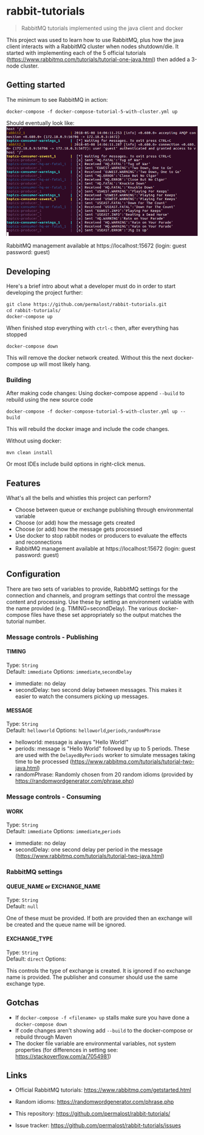 # rabbit-tutorials
> RabbitMQ tutorials implemented using the java client and docker

This project was used to learn how to use RabbitMQ, plus how the java client interacts with a RabbitMQ cluster when nodes shutdown/die.
It started with implementing each of the 5 official tutorials (https://www.rabbitmq.com/tutorials/tutorial-one-java.html) then added a 3-node cluster.

## Getting started

The minimum to see RabbitMQ in action:

```shell
docker-compose -f docker-compose-tutorial-5-with-cluster.yml up
```
Should eventually look like:
![docker-compose output](output.png)

RabbitMQ management available at https://localhost:15672 (login: guest password: guest)

## Developing

Here's a brief intro about what a developer must do in order to start developing
the project further:

```shell
git clone https://github.com/permalost/rabbit-tutorials.git
cd rabbit-tutorials/
docker-compose up
```

When finished stop everything with ```ctrl-c``` then, after everything has stopped
```shell
docker-compose down
```
This will remove the docker network created. Without this the next docker-compose up will most likely hang.

### Building

After making code changes:
Using docker-compose append `--build` to rebuild using the new source code
```shell
docker-compose -f docker-compose-tutorial-5-with-cluster.yml up --build
```
This will rebuild the docker image and include the code changes.

Without using docker:
```shell
mvn clean install
```

Or most IDEs include build options in right-click menus.

## Features

What's all the bells and whistles this project can perform?
* Choose between queue or exchange publishing through environmental variable
* Choose (or add) how the message gets created
* Choose (or add) how the message gets processed
* Use docker to stop rabbit nodes or producers to evaluate the effects and reconnections
* RabbitMQ management available at https://localhost:15672 (login: guest password: guest)

## Configuration

There are two sets of variables to provide, RabbitMQ settings for the connection and channels, and program settings that control the message content and processing.
Use these by setting an environment variable with the name provided (e.g. TIMING=secondDelay). The various docker-compose files have these set appropriately so the output matches the tutorial number.

### Message controls - Publishing

#### TIMING
Type: `String`  
Default: `immediate`
Options: `immediate`,`secondDelay`

- immediate: no delay
- secondDelay: two second delay between messages. This makes it easier to watch the consumers picking up messages.

#### MESSAGE
Type: `String`  
Default: `helloworld`
Options: `helloworld`,`periods`,`randomPhrase`

- helloworld: message is always "Hello World!"
- periods: message is "Hello World" followed by up to 5 periods. These are used with the `DelayedByPeriods` worker to simulate messages taking time to be processed (https://www.rabbitmq.com/tutorials/tutorial-two-java.html)
- randomPhrase: Randomly chosen from 20 random idioms (provided by https://randomwordgenerator.com/phrase.php)

### Message controls - Consuming

#### WORK
Type: `String`  
Default: `immediate`
Options: `immediate`,`periods`

- immediate: no delay
- secondDelay: one second delay per period in the message (https://www.rabbitmq.com/tutorials/tutorial-two-java.html)

### RabbitMQ settings

#### QUEUE_NAME or EXCHANGE_NAME
Type: `String`  
Default: `null`

One of these must be provided. If both are provided then an exchange will be created and the queue name will be ignored.

#### EXCHANGE_TYPE
Type: `String`  
Default: `direct`
Options: 

This controls the type of exchange is created. It is ignored if no exchange name is provided. The publisher and consumer should use the same exchange type.

## Gotchas

- If `docker-compose -f <filename> up`  stalls make sure you have done a `docker-compose down`
- If code changes aren't showing add `--build` to the docker-compose or rebuild through Maven
- The docker file variable are environmental variables, not system properties (for differences in setting see: https://stackoverflow.com/a/7054981)

## Links

- Official RabbitMQ tutorials: https://www.rabbitmq.com/getstarted.html
- Random idioms: https://randomwordgenerator.com/phrase.php

- This repository: https://github.com/permalost/rabbit-tutorials/
- Issue tracker: https://github.com/permalost/rabbit-tutorials/issues
